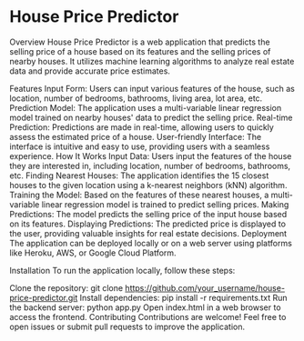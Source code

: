 # House Price Predictor

Overview
House Price Predictor is a web application that predicts the selling price of a house based on its features and the selling prices of nearby houses. It utilizes machine learning algorithms to analyze real estate data and provide accurate price estimates.

Features
Input Form: Users can input various features of the house, such as location, number of bedrooms, bathrooms, living area, lot area, etc.
Prediction Model: The application uses a multi-variable linear regression model trained on nearby houses' data to predict the selling price.
Real-time Prediction: Predictions are made in real-time, allowing users to quickly assess the estimated price of a house.
User-friendly Interface: The interface is intuitive and easy to use, providing users with a seamless experience.
How It Works
Input Data: Users input the features of the house they are interested in, including location, number of bedrooms, bathrooms, etc.
Finding Nearest Houses: The application identifies the 15 closest houses to the given location using a k-nearest neighbors (kNN) algorithm.
Training the Model: Based on the features of these nearest houses, a multi-variable linear regression model is trained to predict selling prices.
Making Predictions: The model predicts the selling price of the input house based on its features.
Displaying Predictions: The predicted price is displayed to the user, providing valuable insights for real estate decisions.
Deployment
The application can be deployed locally or on a web server using platforms like Heroku, AWS, or Google Cloud Platform.

Installation
To run the application locally, follow these steps:

Clone the repository: git clone https://github.com/your_username/house-price-predictor.git
Install dependencies: pip install -r requirements.txt
Run the backend server: python app.py
Open index.html in a web browser to access the frontend.
Contributing
Contributions are welcome! Feel free to open issues or submit pull requests to improve the application.
